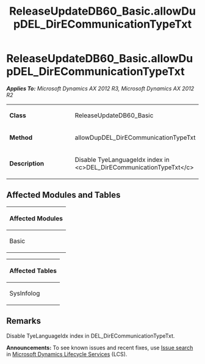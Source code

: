 ﻿---
title: ReleaseUpdateDB60_Basic.allowDupDEL_DirECommunicationTypeTxt
TOCTitle: ReleaseUpdateDB60_Basic.allowDupDEL_DirECommunicationTypeTxt
ms:assetid: 8b8caeb0-b5c8-d5fb-6bc6-e0508c6e22e9
ms:mtpsurl: https://msdn.microsoft.com/en-us/library/JJ736437(v=AX.60)
ms:contentKeyID: 49709626
ms.date: 05/18/2015
mtps_version: v=AX.60
---

# ReleaseUpdateDB60\_Basic.allowDupDEL\_DirECommunicationTypeTxt 


_**Applies To:** Microsoft Dynamics AX 2012 R3, Microsoft Dynamics AX 2012 R2_

<table>
<colgroup>
<col style="width: 50%" />
<col style="width: 50%" />
</colgroup>
<tbody>
<tr class="odd">
<td><p><strong>Class</strong></p></td>
<td><p>ReleaseUpdateDB60_Basic</p></td>
</tr>
<tr class="even">
<td><p><strong>Method</strong></p></td>
<td><p>allowDupDEL_DirECommunicationTypeTxt</p></td>
</tr>
<tr class="odd">
<td><p><strong>Description</strong></p></td>
<td><p>Disable TyeLanguageIdx index in &lt;c&gt;DEL_DirECommunicationTypeTxt&lt;/c&gt;</p></td>
</tr>
</tbody>
</table>


## Affected Modules and Tables

<table>
<colgroup>
<col style="width: 100%" />
</colgroup>
<thead>
<tr class="header">
<th><p>Affected Modules</p></th>
</tr>
</thead>
<tbody>
<tr class="odd">
<td><p>Basic</p></td>
</tr>
</tbody>
</table>


<table>
<colgroup>
<col style="width: 100%" />
</colgroup>
<thead>
<tr class="header">
<th><p>Affected Tables</p></th>
</tr>
</thead>
<tbody>
<tr class="odd">
<td><p>SysInfolog</p></td>
</tr>
</tbody>
</table>


## Remarks

Disable TyeLanguageIdx index in DEL\_DirECommunicationTypeTxt.

  
**Announcements:** To see known issues and recent fixes, use [Issue search](http://go.microsoft.com/fwlink/?linkid=389258) in [Microsoft Dynamics Lifecycle Services](http://go.microsoft.com/fwlink/?linkid=306505) (LCS).

